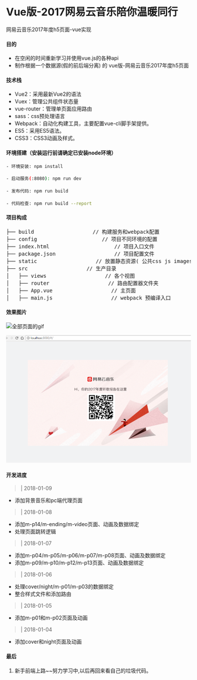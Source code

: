 # Vue版-2017网易云音乐陪你温暖同行

网易云音乐2017年度h5页面-vue实现


#### 目的
- 在空闲的时间重新学习并使用vue.js的各种api
- 制作根据一个数据源(假的前后端分离) 的 vue版-网易云音乐2017年度h5页面

#### 技术栈

- Vue2：采用最新Vue2的语法
- Vuex：管理公共组件状态量
- vue-router：管理单页面应用路由
- sass：css预处理语言
- Webpack：自动化构建工具，主要配置vue-cli脚手架提供。
- ES5：采用ES5语法。
- CSS3：CSS3动画及样式。


#### 环境搭建（安装运行前请确定已安装node环境）

``` bash
- 环境安装: npm install

- 启动服务(:8080): npm run dev

- 发布代码: npm run build

- 代码检查: npm run build --report
```

#### 项目构成

<pre>
├── build                   // 构建服务和webpack配置
├── config                     // 项目不同环境的配置
├── index.html                     // 项目入口文件
├── package.json                   // 项目配置文件
├── static                   // 放置静态资源( 公共css js images资源 )
├── src                   // 生产目录
│   ├── views                   // 各个视图
│   ├── router                   // 路由配置器文件夹
│   ├── App.vue                   // 主页面
│   ├── main.js                   // webpack 预编译入口
</pre>


#### 效果图片

![全部页面的gif](https://github.com/lxs24sxl/readme_add_pic/raw/master/images/year2017/year2017_result1.gif)

![pc页面的图片](https://github.com/lxs24sxl/readme_add_pic/raw/master/images/year2017/year2017_result_web.PNG)


#### 开发进度

> | 2018-01-09

- 添加背景音乐和pc端代理页面

> | 2018-01-08

- 添加m-p14/m-ending/m-video页面、动画及数据绑定
- 处理页面跳转逻辑

> | 2018-01-07

- 添加m-p04/m-p05/m-p06/m-p07/m-p08页面、动画及数据绑定
- 添加m-p09/m-p10/m-p12/m-p13页面、动画及数据绑定

> | 2018-01-06

- 处理cover/night/m-p01/m-p03的数据绑定
- 整合样式文件和添加路由

> | 2018-01-05

- 添加m-p01和m-p02页面及动画

> | 2018-01-04

- 添加cover和night页面及动画


#### 最后

1. 新手前端上路~~努力学习中,以后再回来看自己的垃圾代码。 
